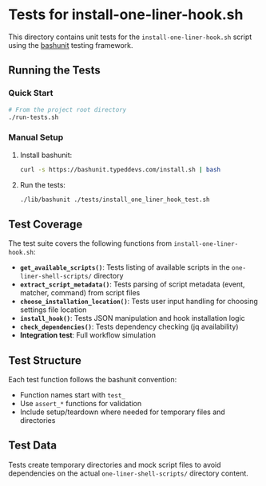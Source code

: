 # Tests for install-one-liner-hook.sh

This directory contains unit tests for the `install-one-liner-hook.sh` script using the [bashunit](https://bashunit.typeddevs.com/) testing framework.

## Running the Tests

### Quick Start
```bash
# From the project root directory
./run-tests.sh
```

### Manual Setup
1. Install bashunit:
   ```bash
   curl -s https://bashunit.typeddevs.com/install.sh | bash
   ```

2. Run the tests:
   ```bash
   ./lib/bashunit ./tests/install_one_liner_hook_test.sh
   ```

## Test Coverage

The test suite covers the following functions from `install-one-liner-hook.sh`:

- **`get_available_scripts()`**: Tests listing of available scripts in the `one-liner-shell-scripts/` directory
- **`extract_script_metadata()`**: Tests parsing of script metadata (event, matcher, command) from script files
- **`choose_installation_location()`**: Tests user input handling for choosing settings file location
- **`install_hook()`**: Tests JSON manipulation and hook installation logic
- **`check_dependencies()`**: Tests dependency checking (jq availability)
- **Integration test**: Full workflow simulation

## Test Structure

Each test function follows the bashunit convention:
- Function names start with `test_`
- Use `assert_*` functions for validation
- Include setup/teardown where needed for temporary files and directories

## Test Data

Tests create temporary directories and mock script files to avoid dependencies on the actual `one-liner-shell-scripts/` directory content.